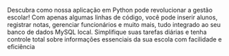 Descubra como nossa aplicação em Python pode revolucionar a gestão escolar! Com apenas algumas linhas de código, você pode inserir alunos, registrar notas, gerenciar funcionários e muito mais, tudo integrado ao seu banco de dados MySQL local. Simplifique suas tarefas diárias e tenha controle total sobre informações essenciais da sua escola com facilidade e eficiência
